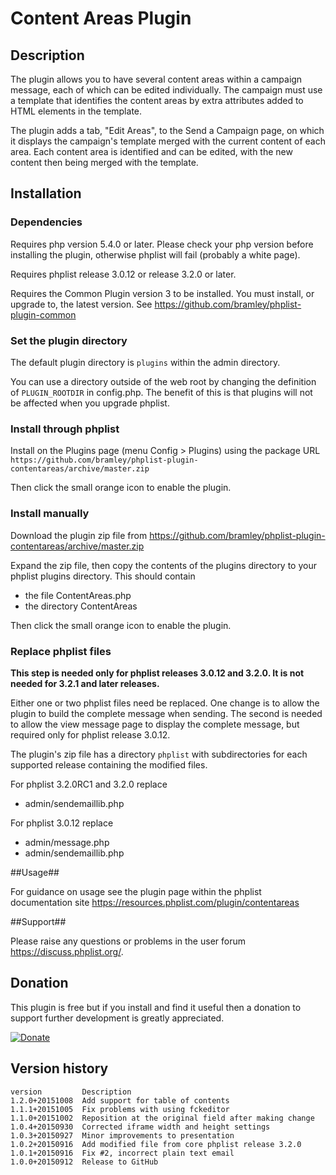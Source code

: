 # Content Areas Plugin #

## Description ##

The plugin allows you to have several content areas within a campaign message, each of which can be edited individually.
The campaign must use a template that identifies the content areas by extra attributes added to HTML elements in the template.

The plugin adds a tab, "Edit Areas", to the Send a Campaign page, on which it displays the campaign's template merged with the current
content of each area. Each content area is identified and can be edited, with the new content then being merged with the template.

## Installation ##

### Dependencies ###

Requires php version 5.4.0 or later. Please check your php version before installing the plugin, otherwise phplist will fail (probably a white page).

Requires phplist release 3.0.12 or release 3.2.0 or later.

Requires the Common Plugin version 3 to be installed. You must install, or upgrade to, the latest version. See <https://github.com/bramley/phplist-plugin-common>

### Set the plugin directory ###
The default plugin directory is `plugins` within the admin directory.

You can use a directory outside of the web root by changing the definition of `PLUGIN_ROOTDIR` in config.php.
The benefit of this is that plugins will not be affected when you upgrade phplist.

### Install through phplist ###
Install on the Plugins page (menu Config > Plugins) using the package URL `https://github.com/bramley/phplist-plugin-contentareas/archive/master.zip`

Then click the small orange icon to enable the plugin.

### Install manually ###
Download the plugin zip file from <https://github.com/bramley/phplist-plugin-contentareas/archive/master.zip>

Expand the zip file, then copy the contents of the plugins directory to your phplist plugins directory.
This should contain

* the file ContentAreas.php
* the directory ContentAreas

Then click the small orange icon to enable the plugin.
### Replace phplist files ###

**This step is needed only for phplist releases 3.0.12 and 3.2.0. It is not needed for 3.2.1 and later releases.**

Either one or two phplist files need be replaced.
One change is to allow the plugin to build the complete message when sending.
The second is needed to allow the view message page to display the complete message, but required only for phplist release 3.0.12.

The plugin's zip file has a directory `phplist` with subdirectories for each supported release containing the modified files.

For phplist 3.2.0RC1 and 3.2.0 replace

* admin/sendemaillib.php

For phplist 3.0.12 replace

* admin/message.php
* admin/sendemaillib.php

##Usage##

For guidance on usage see the plugin page within the phplist documentation site <https://resources.phplist.com/plugin/contentareas>

##Support##

Please raise any questions or problems in the user forum <https://discuss.phplist.org/>.

## Donation ##
This plugin is free but if you install and find it useful then a donation to support further development is greatly appreciated.

[![Donate](https://www.paypalobjects.com/en_US/i/btn/btn_donate_LG.gif)](https://www.paypal.com/cgi-bin/webscr?cmd=_s-xclick&hosted_button_id=W5GLX53WDM7T4)

## Version history ##

    version         Description
    1.2.0+20151008  Add support for table of contents
    1.1.1+20151005  Fix problems with using fckeditor
    1.1.0+20151002  Reposition at the original field after making change
    1.0.4+20150930  Corrected iframe width and height settings
    1.0.3+20150927  Minor improvements to presentation
    1.0.2+20150916  Add modified file from core phplist release 3.2.0
    1.0.1+20150916  Fix #2, incorrect plain text email
    1.0.0+20150912  Release to GitHub
